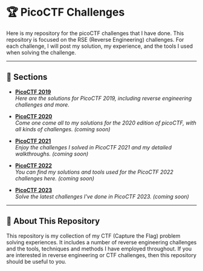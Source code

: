  # 🏆 PicoCTF Challenges

Here is my repository for the  picoCTF challenges that I have done. This repository is focused on the RSE (Reverse Engineering)  challenges. For each challenge, I will post my solution, my experience, and the tools I used  when solving the challenge.

---

## 📂 Sections

- **[PicoCTF  2019](./picoCTF2019)**  
  *Here are the solutions for  PicoCTF 2019, including reverse engineering challenges and more.*

-  **[PicoCTF 2020](./#)**  
  *Come one come all  to my solutions for the 2020 edition of picoCTF, with all kinds of  challenges. (coming soon)*

- **[PicoCTF  2021](./#)**  
  *Enjoy the challenges I solved in PicoCTF  2021 and my detailed walkthroughs. (coming soon)*

- **[PicoCTF  2022](./#)**  
  *You can find my solutions and  tools used for the PicoCTF 2022 challenges here. (coming soon)*

-  **[PicoCTF 2023](./#)**  
   *Solve the latest challenges I've done in PicoCTF 2023. (coming  soon)*

---

## 🚀 About This Repository

This repository is my collection of my CTF (Capture the Flag) problem solving experiences. It includes a number of reverse engineering challenges and the  tools, techniques and methods I have employed throughout. If you are interested in reverse engineering or CTF  challenges, then this repository should be useful to you.
